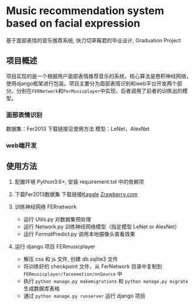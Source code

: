 # Music recommendation system based on facial expression
基于面部表情的音乐推荐系统, 快刀切草莓君的毕业设计, Graduation Project

## 项目概述
项目实现的是一个根据用户面部表情推荐音乐的系统，核心算法是卷积神经网络，使用django框架进行包装。项目主要分为面部表情识别和web平台开发两个部分。分别在`FERNetwork`和`FerMusicplayer`中实现，后者调用了前者的训练出的模型。
### 面部表情识别
数据集：Fer2013 下载链接见使用方法
模型：LeNet，AlexNet

### web端开发

## 使用方法
1. 配置环境 Python3.6+, 安装 requirement.txt 中的依赖项
2. 下载Fer2013数据集 下载链接[Kaggle](https://www.kaggle.com/deadskull7/fer2013) [Zrawberry.com](http://cloud.zrawberry.com/index.php/s/ngwt5QBiR4FMPEj)
3. 训练神经网络 FERnetwork
	- 运行 Utils.py 对数据集预处理
	- 运行 Network.py 训练神经网络模型（指定模型 LeNet or AlexNet）
	- 运行 FormatPredict.py 调用本地摄像头查看效果

4. 运行 django 项目 FERmusicplayer
	- 解压 css 和 js 文件, 创建 db.sqlite3 文件
	- 将训练好的 checkpoint 文件，从 FerNetwork 目录中复制到 `FERmusicplayer/faceemotion/nnSource` 中
	- 执行 `python manage.py makemigrations` 和 `python manage.py migrate` 生成数据库表格
	- 通过 `python manage.py runserver` 运行 django 项目
  
